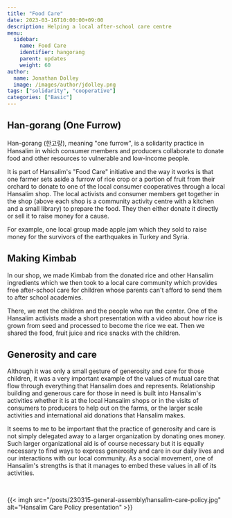 ```yaml
---
title: "Food Care"
date: 2023-03-16T10:00:00+09:00
description: Helping a local after-school care centre
menu:
  sidebar:
    name: Food Care
    identifier: hangorang
    parent: updates
    weight: 60
author:
  name: Jonathan Dolley
  image: /images/author/jdolley.png
tags: ["solidarity", "cooperative"]
categories: ["Basic"]
---
```


## Han-gorang (One Furrow)

Han-gorang (한고랑), meaning "one furrow", is a solidarity practice in Hansalim in which consumer members and producers collaborate to donate food and other resources to vulnerable and low-income people.

It is part of Hansalim's "Food Care" initiative and the way it works is that one farmer sets aside a furrow of rice crop or a portion of fruit from their orchard to donate to one of the local consumer cooperatives through a local Hansalim shop.
The local activists and consumer members get together in the shop (above each shop is a community activity centre with a kitchen and a small library) to prepare the food.
They then either donate it directly or sell it to raise money for a cause.

For example, one local group made apple jam which they sold to raise money for the survivors of the earthquakes in Turkey and Syria.

## Making Kimbab

In our shop, we made Kimbab from the donated rice and other Hansalim ingredients which we then took to a local care community which provides free after-school care for children whose parents can't afford to send them to after school academies.

There, we met the children and the people who run the center.
One of the Hansalim activists made a short presentation with a video about how rice is grown from seed and processed to become the rice we eat.
Then we shared the food, fruit juice and rice snacks with the children.

## Generosity and care

Although it was only a small gesture of generosity and care for those children, it was a very important example of the values of mutual care that flow through everything that Hansalim does and represents.
Relationship building and generous care for those in need is built into Hansalim's activities whether it is at the local Hansalim shops or in the visits of consumers to producers to help out on the farms, or the larger scale activities and international aid donations that Hansalim makes.

It seems to me to be important that the practice of generosity and care is not simply delegated away to a larger organization by donating ones money.
Such larger organizational aid is of course necessary but it is equally necessary to find ways to express generosity and care in our daily lives and our interactions with our local community.
As a social movement, one of Hansalim's strengths is that it manages to embed these values in all of its activities.

<br />

{{< imgh src="/posts/230315-general-assembly/hansalim-care-policy.jpg" alt="Hansalim Care Policy presentation" >}}

<br />
